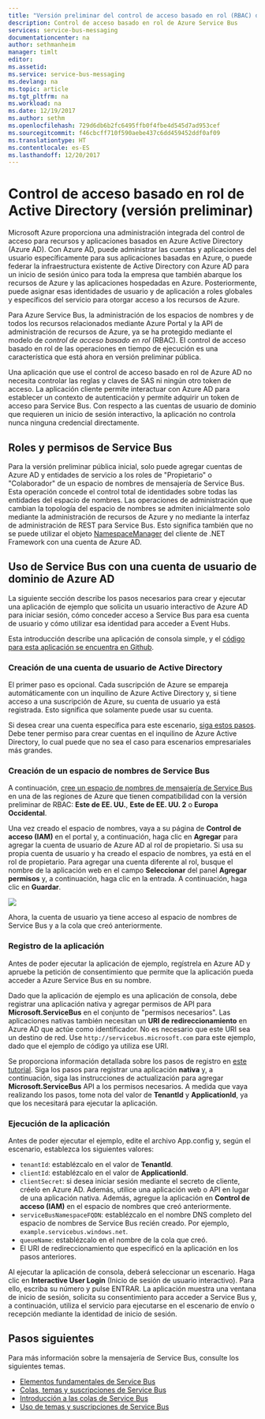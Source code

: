 ```yaml
---
title: "Versión preliminar del control de acceso basado en rol (RBAC) de Azure Service Bus | Microsoft Docs"
description: Control de acceso basado en rol de Azure Service Bus
services: service-bus-messaging
documentationcenter: na
author: sethmanheim
manager: timlt
editor: 
ms.assetid: 
ms.service: service-bus-messaging
ms.devlang: na
ms.topic: article
ms.tgt_pltfrm: na
ms.workload: na
ms.date: 12/19/2017
ms.author: sethm
ms.openlocfilehash: 729d6db6b2fc6495ffb0f4fbe4d545d7ad953cef
ms.sourcegitcommit: f46cbcff710f590aebe437c6dd459452ddf0af09
ms.translationtype: HT
ms.contentlocale: es-ES
ms.lasthandoff: 12/20/2017
---
```

# <a name="active-directory-role-based-access-control-preview"></a>Control de acceso basado en rol de Active Directory (versión preliminar)

Microsoft Azure proporciona una administración integrada del control de acceso para recursos y aplicaciones basados en Azure Active Directory (Azure AD). Con Azure AD, puede administrar las cuentas y aplicaciones del usuario específicamente para sus aplicaciones basadas en Azure, o puede federar la infraestructura existente de Active Directory con Azure AD para un inicio de sesión único para toda la empresa que también abarque los recursos de Azure y las aplicaciones hospedadas en Azure. Posteriormente, puede asignar esas identidades de usuario y de aplicación a roles globales y específicos del servicio para otorgar acceso a los recursos de Azure.

Para Azure Service Bus, la administración de los espacios de nombres y de todos los recursos relacionados mediante Azure Portal y la API de administración de recursos de Azure, ya se ha protegido mediante el modelo de *control de acceso basado en rol* (RBAC). El control de acceso basado en rol de las operaciones en tiempo de ejecución es una característica que está ahora en versión preliminar pública. 

Una aplicación que use el control de acceso basado en rol de Azure AD no necesita controlar las reglas y claves de SAS ni ningún otro token de acceso. La aplicación cliente permite interactuar con Azure AD para establecer un contexto de autenticación y permite adquirir un token de acceso para Service Bus. Con respecto a las cuentas de usuario de dominio que requieren un inicio de sesión interactivo, la aplicación no controla nunca ninguna credencial directamente.

## <a name="service-bus-roles-and-permissions"></a>Roles y permisos de Service Bus

Para la versión preliminar pública inicial, solo puede agregar cuentas de Azure AD y entidades de servicio a los roles de "Propietario" o "Colaborador" de un espacio de nombres de mensajería de Service Bus. Esta operación concede el control total de identidades sobre todas las entidades del espacio de nombres. Las operaciones de administración que cambian la topología del espacio de nombres se admiten inicialmente solo mediante la administración de recursos de Azure y no mediante la interfaz de administración de REST para Service Bus. Esto significa también que no se puede utilizar el objeto [NamespaceManager](/dotnet/api/microsoft.servicebus.namespacemanager) del cliente de .NET Framework con una cuenta de Azure AD.  

## <a name="use-service-bus-with-an-azure-ad-domain-user-account"></a>Uso de Service Bus con una cuenta de usuario de dominio de Azure AD

La siguiente sección describe los pasos necesarios para crear y ejecutar una aplicación de ejemplo que solicita un usuario interactivo de Azure AD para iniciar sesión, cómo conceder acceso a Service Bus para esa cuenta de usuario y cómo utilizar esa identidad para acceder a Event Hubs. 

Esta introducción describe una aplicación de consola simple, y el [código para esta aplicación se encuentra en Github](https://github.com/Azure/azure-service-bus/tree/master/samples/DotNet/Microsoft.ServiceBus.Messaging/RoleBasedAccessControl).

### <a name="create-an-active-directory-user-account"></a>Creación de una cuenta de usuario de Active Directory

El primer paso es opcional. Cada suscripción de Azure se empareja automáticamente con un inquilino de Azure Active Directory y, si tiene acceso a una suscripción de Azure, su cuenta de usuario ya está registrada. Esto significa que solamente puede usar su cuenta. 

Si desea crear una cuenta específica para este escenario, [siga estos pasos](../automation/automation-create-aduser-account.md). Debe tener permiso para crear cuentas en el inquilino de Azure Active Directory, lo cual puede que no sea el caso para escenarios empresariales más grandes.

### <a name="create-a-service-bus-namespace"></a>Creación de un espacio de nombres de Service Bus

A continuación, [cree un espacio de nombres de mensajería de Service Bus](service-bus-create-namespace-portal.md) en una de las regiones de Azure que tienen compatibilidad con la versión preliminar de RBAC: **Este de EE. UU.**, **Este de EE. UU. 2** o **Europa Occidental**. 

Una vez creado el espacio de nombres, vaya a su página de **Control de acceso (IAM)** en el portal y, a continuación, haga clic en **Agregar** para agregar la cuenta de usuario de Azure AD al rol de propietario. Si usa su propia cuenta de usuario y ha creado el espacio de nombres, ya está en el rol de propietario. Para agregar una cuenta diferente al rol, busque el nombre de la aplicación web en el campo **Seleccionar** del panel **Agregar permisos** y, a continuación, haga clic en la entrada. A continuación, haga clic en **Guardar**.

![](./media/service-bus-role-based-access-control/rbac1.PNG)

Ahora, la cuenta de usuario ya tiene acceso al espacio de nombres de Service Bus y a la cola que creó anteriormente.
 
### <a name="register-the-application"></a>Registro de la aplicación

Antes de poder ejecutar la aplicación de ejemplo, regístrela en Azure AD y apruebe la petición de consentimiento que permite que la aplicación pueda acceder a Azure Service Bus en su nombre. 

Dado que la aplicación de ejemplo es una aplicación de consola, debe registrar una aplicación nativa y agregar permisos de API para **Microsoft.ServiceBus** en el conjunto de "permisos necesarios". Las aplicaciones nativas también necesitan un **URI de redireccionamiento** en Azure AD que actúe como identificador. No es necesario que este URI sea un destino de red. Use `http://servicebus.microsoft.com` para este ejemplo, dado que el ejemplo de código ya utiliza ese URI.

Se proporciona información detallada sobre los pasos de registro en [este tutorial](../active-directory/develop/active-directory-integrating-applications.md). Siga los pasos para registrar una aplicación **nativa** y, a continuación, siga las instrucciones de actualización para agregar **Microsoft.ServiceBus** API a los permisos necesarios. A medida que vaya realizando los pasos, tome nota del valor de **TenantId** y **ApplicationId**, ya que los necesitará para ejecutar la aplicación.

### <a name="run-the-app"></a>Ejecución de la aplicación

Antes de poder ejecutar el ejemplo, edite el archivo App.config y, según el escenario, establezca los siguientes valores:

- `tenantId`: establézcalo en el valor de **TenantId**.
- `clientId`: establézcalo en el valor de **ApplicationId**. 
- `clientSecret`: si desea iniciar sesión mediante el secreto de cliente, créelo en Azure AD. Además, utilice una aplicación web o API en lugar de una aplicación nativa. Además, agregue la aplicación en **Control de acceso (IAM)** en el espacio de nombres que creó anteriormente.
- `serviceBusNamespaceFQDN`: establézcalo en el nombre DNS completo del espacio de nombres de Service Bus recién creado. Por ejemplo, `example.servicebus.windows.net`.
- `queueName`: establézcalo en el nombre de la cola que creó.
- El URI de redireccionamiento que especificó en la aplicación en los pasos anteriores.
 
Al ejecutar la aplicación de consola, deberá seleccionar un escenario. Haga clic en **Interactive User Login** (Inicio de sesión de usuario interactivo). Para ello, escriba su número y pulse ENTRAR. La aplicación muestra una ventana de inicio de sesión, solicita su consentimiento para acceder a Service Bus y, a continuación, utiliza el servicio para ejecutarse en el escenario de envío o recepción mediante la identidad de inicio de sesión.

## <a name="next-steps"></a>Pasos siguientes

Para más información sobre la mensajería de Service Bus, consulte los siguientes temas.

* [Elementos fundamentales de Service Bus](service-bus-fundamentals-hybrid-solutions.md)
* [Colas, temas y suscripciones de Service Bus](service-bus-queues-topics-subscriptions.md)
* [Introducción a las colas de Service Bus](service-bus-dotnet-get-started-with-queues.md)
* [Uso de temas y suscripciones de Service Bus](service-bus-dotnet-how-to-use-topics-subscriptions.md)